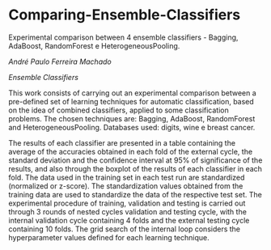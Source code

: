 # Comparing-Ensemble-Classifiers
Experimental comparison between 4 ensemble classifiers - Bagging, AdaBoost, RandomForest e HeterogeneousPooling.

*André Paulo Ferreira Machado*

*Ensemble Classifiers*

This work consists of carrying out an experimental comparison between a pre-defined set of learning techniques
for automatic classification, based on the idea of combined classifiers, applied to some
classification problems. The chosen techniques are: Bagging, AdaBoost, RandomForest and HeterogeneousPooling.
Databases used: digits, wine e breast cancer.


The results of each classifier are presented in a table containing the average of the accuracies
obtained in each fold of the external cycle, the standard deviation and the confidence interval at 95% of significance
of the results, and also through the boxplot of the results of each classifier in each fold.
The data used in the training set in each test run are standardized (normalized or z-score).
The standardization values ​​obtained from the training data are used to standardize the data of the respective test set.
The experimental procedure of training, validation and testing is carried out through 3 rounds of nested cycles
validation and testing cycle, with the internal validation cycle containing 4 folds and the external testing cycle containing 10 folds.
The grid search of the internal loop considers the hyperparameter values ​​defined for each learning technique.
